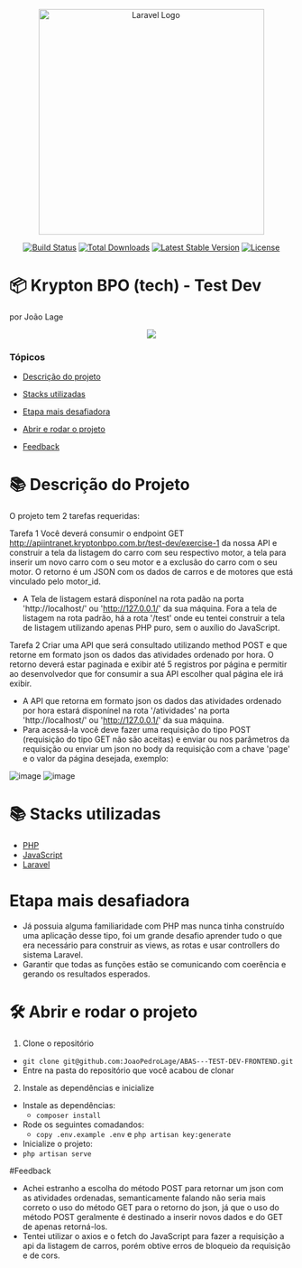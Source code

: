 <p align="center"><a href="https://laravel.com" target="_blank"><img src="https://raw.githubusercontent.com/laravel/art/master/logo-lockup/5%20SVG/2%20CMYK/1%20Full%20Color/laravel-logolockup-cmyk-red.svg" width="400" alt="Laravel Logo"></a></p>

<p align="center">
<a href="https://github.com/laravel/framework/actions"><img src="https://github.com/laravel/framework/workflows/tests/badge.svg" alt="Build Status"></a>
<a href="https://packagist.org/packages/laravel/framework"><img src="https://img.shields.io/packagist/dt/laravel/framework" alt="Total Downloads"></a>
<a href="https://packagist.org/packages/laravel/framework"><img src="https://img.shields.io/packagist/v/laravel/framework" alt="Latest Stable Version"></a>
<a href="https://packagist.org/packages/laravel/framework"><img src="https://img.shields.io/packagist/l/laravel/framework" alt="License"></a>
</p>

# :package: Krypton BPO (tech) - Test Dev
por João Lage

<p align="center">
   <img src="http://img.shields.io/static/v1?label=STATUS&message=EM%20DESENVOLVIMENTO&color=RED&style=for-the-badge"/>
</p>

### Tópicos

- [Descrição do projeto](#books-descrição-do-projeto)

- [Stacks utilizadas](#books-stacks-utilizadas)

- [Etapa mais desafiadora](#%EF%B8%8F-etapa-mais-desafiadora)

- [Abrir e rodar o projeto](#%EF%B8%8F-abrir-e-rodar-o-projeto)

- [Feedback](#%EF%B8%8F-feedback)



# :books: Descrição do Projeto

O projeto tem 2 tarefas requeridas:

Tarefa 1
Você deverá consumir o endpoint GET http://apiintranet.kryptonbpo.com.br/test-dev/exercise-1 da nossa API e construir a tela da listagem do carro com seu respectivo motor, a tela para inserir um novo carro com o seu motor e a exclusão do carro com o seu motor. O retorno é um JSON com os dados de carros e de motores que está vinculado pelo motor_id.

* A Tela de listagem estará disponínel na rota padão na porta 'http://localhost/' ou 'http://127.0.0.1/' da sua máquina. Fora a tela de listagem na rota padrão, há a rota '/test' onde eu tentei construir a tela de listagem utilizando apenas PHP puro, sem o auxílio do JavaScript.

Tarefa 2
Criar uma API que será consultado utilizando method POST e que retorne em formato json os dados das atividades ordenado por hora.
O retorno deverá estar paginada e exibir até 5 registros por página e permitir ao desenvolvedor que for consumir a sua API escolher qual página ele irá exibir.

* A API que retorna em formato json os dados das atividades ordenado por hora estará disponínel na rota '/atividades' na porta 'http://localhost/' ou 'http://127.0.0.1/' da sua máquina.
* Para acessá-la você deve fazer uma requisição do tipo POST (requisição do tipo GET não são aceitas) e enviar ou nos parâmetros da requisição ou enviar um json no body da requisição com a chave 'page' e o valor da página desejada, exemplo:



![image](https://github.com/JoaoPedroLage/krypton-tech_test-dev/assets/87338925/9ea5f3e4-fbe2-43e4-a752-a614da782b43)
![image](https://github.com/JoaoPedroLage/krypton-tech_test-dev/assets/87338925/d8160206-06bd-4383-8e51-985f0897b34e)


# :books: Stacks utilizadas

- [PHP](https://www.php.net/)
- [JavaScript](https://www.w3schools.com/js/)
- [Laravel](https://laravel.com/)


# Etapa mais desafiadora

- Já possuia alguma familiaridade com PHP mas nunca tinha construído uma aplicação desse tipo, foi um grande desafio aprender tudo o que era necessário para construir as views, as rotas e usar controllers do sistema Laravel.
- Garantir que todas as funções estão se comunicando com coerência e gerando os resultados esperados.


# 🛠️ Abrir e rodar o projeto

1. Clone o repositório
  * `git clone git@github.com:JoaoPedroLage/ABAS---TEST-DEV-FRONTEND.git`
  * Entre na pasta do repositório que você acabou de clonar

2. Instale as dependências e inicialize
  * Instale as dependências:
    * `composer install`
  * Rode os seguintes comadandos:
    * `copy .env.example .env` e `php artisan key:generate`
  * Inicialize o projeto:
   * `php artisan serve`


#Feedback

* Achei estranho a escolha do método POST para retornar um json com as atividades ordenadas, semanticamente falando não seria mais correto o uso do método GET para o retorno do json, já que o uso do método POST geralmente é destinado a inserir novos dados e do GET de apenas retorná-los.
* Tentei utilizar o axios e o fetch do JavaScript para fazer a requisição a api da listagem de carros, porém obtive erros de bloqueio da requisição e de cors.

